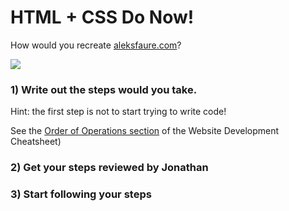 # HTML + CSS Do Now!

How would you recreate [aleksfaure.com](http://aleksfaure.com/)?

![](https://i.imgur.com/52Zrw7q.png)

### 1) Write out the steps would you take.

Hint: the first step is not to start trying to write code!

See the [Order of Operations section](https://github.com/MaxWofford/cohort-2-curriculum/blob/master/modules/html_css/web_development_cheatsheet.md#order-of-operations) of the Website Development Cheatsheet)

### 2) Get your steps reviewed by Jonathan

### 3) Start following your steps
